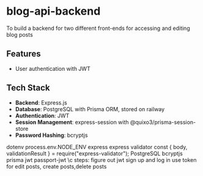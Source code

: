 # blog-api-backend
To build a backend for two different front-ends for accessing and editing blog posts


## Features

- User authentication with JWT


## Tech Stack

- **Backend**: Express.js
- **Database**: PostgreSQL with Prisma ORM, stored on railway
- **Authentication**: JWT
- **Session Management**: express-session with @quixo3/prisma-session-store
- **Password Hashing**: bcryptjs

dotenv process.env.NODE_ENV
express
express validator const { body, validationResult } = require("express-validator");
PostgreSQL
bcryptjs
prisma
jwt
passport-jwt
\c
steps:
figure out jwt sign up and log in
use token for edit posts, create posts,delete posts